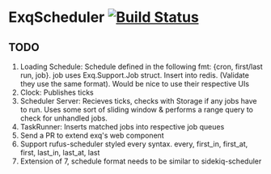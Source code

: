 # ExqScheduler [![Build Status](https://travis-ci.org/activesphere/exq_scheduler.svg?branch=master)](https://travis-ci.org/activesphere/exq_scheduler)

## TODO
1. Loading Schedule: Schedule defined in the following fmt:
{cron, first/last run, job}. job uses Exq.Support.Job struct. Insert into redis.
(Validate they use the same format). Would be nice to use their respective UIs
2. Clock: Publishes ticks
3. Scheduler Server: Recieves ticks, checks with Storage if any jobs have to
run. Uses some sort of sliding window & performs a  range query to check for
unhandled jobs.
5. TaskRunner: Inserts matched jobs into respective job queues
6. Send a PR to extend exq's web component
7. Support rufus-scheduler styled every syntax. every, first_in, first_at, first,
   last_in, last_at, last
8. Extension of 7, schedule format needs to be similar to sidekiq-scheduler
